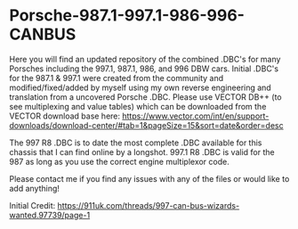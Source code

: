 # Porsche-987.1-997.1-986-996-CANBUS
Here you will find an updated repository of the combined .DBC's for many Porsches including the 997.1, 987.1, 986, and 996 DBW cars. 
Initial .DBC's for the 987.1 & 997.1 were created from the community and modified/fixed/added by myself using my own reverse engineering and translation from a uncovered Porsche .DBC. Please use VECTOR DB++ (to see multiplexing and value tables) which can be downloaded from the VECTOR download base here: https://www.vector.com/int/en/support-downloads/download-center/#tab=1&pageSize=15&sort=date&order=desc

The 997 R8 .DBC is to date the most complete .DBC available for this chassis that I can find online by a longshot. 997.1 R8 .DBC is valid for the 987 as long as you use the correct engine multiplexor code. 

Please contact me if you find any issues with any of the files or would like to add anything!

Initial Credit: https://911uk.com/threads/997-can-bus-wizards-wanted.97739/page-1
